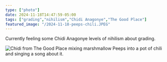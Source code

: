 ```yaml
---
type: ["photo"]
date: 2024-11-18T14:47:59-05:00
tags: ["grading","nihilism","Chidi Anagonye","The Good Place"]
featured_image: "/2024-11-18-peeps-chili.JPEG"
---
```

Currently feeling some Chidi Anagonye levels of nihilism about grading.

![Chidi from The Good Place mixing marshmallow Peeps into a pot of chili and singing a song about it.](/2024-11-18-peeps-chili.JPEG)

